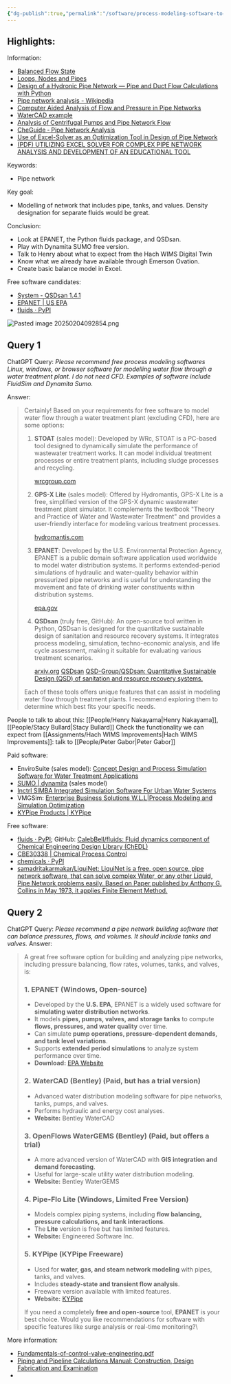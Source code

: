 ```yaml
---
{"dg-publish":true,"permalink":"/software/process-modeling-software-to-investigate/","noteIcon":"","created":"2025-02-04T09:28:35.074-06:00"}
---
```


## Highlights:
Information:
- [Balanced Flow State](https://www.pipeflow.com/public/PipeFlowExpertSoftwareHelp/html/BalancedFlowState.html)
- [Loops, Nodes and Pipes](https://www.pipeflow.com/public/PipeFlowExpertSoftwareHelp/html/LoopsNodesandPipes.html)
- [Design of a Hydronic Pipe Network — Pipe and Duct Flow Calculations with Python](https://tomlxxvi.github.io/jbFluidFlow/closed_pipe_network_design.html)
- [Pipe network analysis - Wikipedia](https://en.wikipedia.org/wiki/Pipe_network_analysis)
- [Computer Aided Analysis of Flow and Pressure in Pipe Networks](https://doras.dcu.ie/18301/1/Mohamed_A_Salam_Ali_20130306165806.pdf)
- [WaterCAD example](https://www.bing.com/ck/a?!&&p=30665b78b66989c9f983995a2a3110e29dd84f9f4417dd800c6093c945fb97dfJmltdHM9MTczODYyNzIwMA&ptn=3&ver=2&hsh=4&fclid=138f8086-8921-64a9-205a-95fb884565f6&psq=pipe+and+tank+and+valve+network+analysis&u=a1aHR0cHM6Ly9lbmdyeGl2Lm9yZy9wcmVwcmludC9kb3dubG9hZC8xNzU1LzM1NzgvMjY1Mw&ntb=1)
- [Analysis of Centrifugal Pumps and Pipe Network Flow](https://cse.sc.edu/~gatzke/460/B-Pumps-2008.pdf)
- [CheGuide ‐ Pipe Network Analysis](https://www.cheguide.com/pipe_network.html)
- [Use of Excel-Solver as an Optimization Tool in Design of Pipe Network](http://article.sapub.org/10.5923.j.ijhe.20130204.01.html)
- [(PDF) UTILIZING EXCEL SOLVER FOR COMPLEX PIPE NETWORK ANALYSIS AND DEVELOPMENT OF AN EDUCATIONAL TOOL](https://www.researchgate.net/publication/385909951_UTILIZING_EXCEL_SOLVER_FOR_COMPLEX_PIPE_NETWORK_ANALYSIS_AND_DEVELOPMENT_OF_AN_EDUCATIONAL_TOOL)


Keywords:
- Pipe network

Key goal:
- Modelling of network that includes pipe, tanks, and values. Density designation for separate fluids would be great.

Conclusion:
- Look at EPANET, the Python fluids package, and QSDsan.
- Play with Dynamita SUMO free version.
- Talk to Henry about what to expect from the Hach WIMS Digital Twin
- Know what we already have available through Emerson Ovation.
- Create basic balance model in Excel. 


Free software candidates:
- [System - QSDsan 1.4.1](https://qsdsan.readthedocs.io/en/latest/tutorials/6_System.html)
- [EPANET | US EPA](https://www.epa.gov/water-research/epanet?utm_source=chatgpt.com)
- [fluids · PyPI](https://pypi.org/project/fluids/)

![Pasted image 20250204092854.png](/img/user/Pasted%20image%2020250204092854.png)

## Query 1
ChatGPT Query:
*Please recommend free process modeling softwares Linux, windows, or browser software for modelling water flow through a water treatment plant. I do not need CFD. Examples of software include FluidSim and Dynamita Sumo.*

Answer:
> Certainly! Based on your requirements for free software to model water flow through a water treatment plant (excluding CFD), here are some options:
> 
> 1. **STOAT** (sales model): Developed by WRc, STOAT is a PC-based tool designed to dynamically simulate the performance of wastewater treatment works. It can model individual treatment processes or entire treatment plants, including sludge processes and recycling.
>     
>     [wrcgroup.com](https://www.wrcgroup.com/services/stoat-wastewater-works-modelling-freeware/?utm_source=chatgpt.com)
>     
> 2. **GPS-X Lite** (sales model): Offered by Hydromantis, GPS-X Lite is a free, simplified version of the GPS-X dynamic wastewater treatment plant simulator. It complements the textbook "Theory and Practice of Water and Wastewater Treatment" and provides a user-friendly interface for modeling various treatment processes.
>     
>     [hydromantis.com](https://www.hydromantis.com/GPS-X-Limited/download.html?utm_source=chatgpt.com)
>     
> 3. **EPANET**: Developed by the U.S. Environmental Protection Agency, EPANET is a public domain software application used worldwide to model water distribution systems. It performs extended-period simulations of hydraulic and water-quality behavior within pressurized pipe networks and is useful for understanding the movement and fate of drinking water constituents within distribution systems.
>     
>     [epa.gov](https://www.epa.gov/water-research/epanet?utm_source=chatgpt.com)
>     
> 4. **QSDsan** (truly free, GitHub): An open-source tool written in Python, QSDsan is designed for the quantitative sustainable design of sanitation and resource recovery systems. It integrates process modeling, simulation, techno-economic analysis, and life cycle assessment, making it suitable for evaluating various treatment scenarios.
>     
>     [arxiv.org](https://arxiv.org/abs/2203.06243?utm_source=chatgpt.com)
>     [QSDsan](https://qsdsan.com/)
>     [QSD-Group/QSDsan: Quantitative Sustainable Design (QSD) of sanitation and resource recovery systems.](https://github.com/QSD-Group/QSDsan)
>     
>     
> 
> Each of these tools offers unique features that can assist in modeling water flow through treatment plants. I recommend exploring them to determine which best fits your specific needs.

People to talk to about this: [[People/Henry Nakayama\|Henry Nakayama]], [[People/Stacy Bullard\|Stacy Bullard]]
Check the functionality we can expect from [[Assignments/Hach WIMS Improvements\|Hach WIMS Improvements]]: talk to [[People/Peter Gabor\|Peter Gabor]]


Paid software:
- EnviroSuite (sales model): [Concept Design and Process Simulation Software for Water Treatment Applications](https://water.envirosuite.com/)
- [SUMO | dynamita](https://dynamita.com/products.html) (sales model)
- [Inctrl SIMBA Integrated Simulation Software For Urban Water Systems](https://www.environmental-expert.com/software/simba-water-version-50-process-simulator-for-modeling-simulation-optimization-and-management-of-wast-454291)
- VMGSim: [Enterprise Business Solutions W.L.L|Process Modeling and Simulation Optimization](https://ebs-group.net/Process-Modeling-and-Simulation-Optimization.html)
- [KYPipe Products | KYPipe](https://kypipe.com/kypipe-products/)


Free software:
- [fluids · PyPI](https://pypi.org/project/fluids/); GitHub: [CalebBell/fluids: Fluid dynamics component of Chemical Engineering Design Library (ChEDL)](https://github.com/CalebBell/fluids)
- [CBE30338 | Chemical Process Control](https://jckantor.github.io/CBE30338/)
- [chemicals · PyPI](https://pypi.org/project/chemicals/)
- [samadritakarmakar/LiquiNet: LiquiNet is a free, open source, pipe network software, that can solve complex Water, or any other Liquid, Pipe Network problems easily. Based on Paper published by Anthony G. Collins in May 1973, it applies Finite Element Method.](https://github.com/samadritakarmakar/LiquiNet)





## Query 2

ChatGPT Query: 
*Please recommend a pipe network building software that can balance pressures, flows, and volumes. It should include tanks and valves.*
Answer:
> A great free software option for building and analyzing pipe networks, including pressure balancing, flow rates, volumes, tanks, and valves, is:
> 
> ### **1. EPANET** (Windows, Open-source)
> 
> - Developed by the **U.S. EPA**, EPANET is a widely used software for **simulating water distribution networks**.
> - It models **pipes, pumps, valves, and storage tanks** to compute **flows, pressures, and water quality** over time.
> - Can simulate **pump operations, pressure-dependent demands, and tank level variations**.
> - Supports **extended period simulations** to analyze system performance over time.
> - **Download:** [EPA Website](https://www.epa.gov/water-research/epanet)
> 
> ### **2. WaterCAD (Bentley)** (Paid, but has a trial version)
> 
> - Advanced water distribution modeling software for pipe networks, tanks, pumps, and valves.
> - Performs hydraulic and energy cost analyses.
> - **Website:** Bentley WaterCAD
> 
> ### **3. OpenFlows WaterGEMS (Bentley)** (Paid, but offers a trial)
> 
> - A more advanced version of WaterCAD with **GIS integration and demand forecasting**.
> - Useful for large-scale utility water distribution modeling.
> - **Website:** Bentley WaterGEMS
> 
> ### **4. Pipe-Flo Lite** (Windows, Limited Free Version)
> 
> - Models complex piping systems, including **flow balancing, pressure calculations, and tank interactions**.
> - The **Lite** version is free but has limited features.
> - **Website:** Engineered Software Inc.
> 
> ### **5. KYPipe (KYPipe Freeware)**
> 
> - Used for **water, gas, and steam network modeling** with pipes, tanks, and valves.
> - Includes **steady-state and transient flow analysis**.
> - Freeware version available with limited features.
> - **Website:** [KYPipe](https://www.kypipe.com/)
> 
> If you need a completely **free and open-source** tool, **EPANET** is your best choice. Would you like recommendations for software with specific features like surge analysis or real-time monitoring?\


More information:
- [Fundamentals-of-control-valve-engineering.pdf](https://fluidcontrolsolutions.com/wp-content/uploads/2020/04/Fundamentals-of-control-valve-engineering.pdf)
- [Piping and Pipeline Calculations Manual: Construction, Design Fabrication and Examination](https://fluidcontrolsolutions.com/wp-content/uploads/2020/04/Piping-and-pipeline-calculations-manual.pdf)
- 